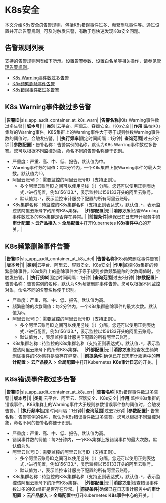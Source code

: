 # K8s安全

本文介绍K8s安全的告警规则，包括K8s错误事件过多、频繁删除事件等。通过设置并开启告警规则，可及时触发告警，有助于您快速发现K8s安全问题。

## 告警规则列表

支持的告警规则列表如下所示。设置告警参数、设置白名单等相关操作，请参见[管理告警规则](/intl.zh-CN/应用中心（App）/日志审计服务/告警/管理告警规则.md)。

-   [K8s Warning事件数过多告警](#section_cxc_jou_ix4)
-   [K8s频繁删除事件告警](#section_615_knr_crk)
-   [K8s错误事件数过多告警](#section_tzv_xec_7cs)

## K8s Warning事件数过多告警

|**告警ID**|sls\_app\_audit\_container\_at\_k8s\_warn|
|**告警名称**|K8s Warning事件数过多告警|
|**版本号**|1|
|**类别**|云平台、阿里云、容器安全、K8s安全|
|**作用**|监控K8s集群的Warning事件。K8S集群上的Warning事件大于等于规则参数Warning事件数的阈值时，会触发告警。|
|**执行频率**|固定时间间隔：1分钟|
|**查询范围**|过去2分钟|
|**参数配置**|-   告警名称：告警实例的名称，默认为K8s Warning事件数过多告警。您可以根据不同监控对象，命名不同的告警名称便于识别。
-   严重度：严重、高、中、低、报告。默认值为中。
-   Warning事件数的阈值：每2分钟内，一个K8s集群上报Warning事件的最大次数。默认值为10。
-   阿里云账号ID：需要监控的阿里云账号ID（支持正则）。
    -   多个阿里云账号ID之间可以使用竖线（\|）分隔。您还可以使用正则表达式`.*`进行配置，例如156133.\*，表示监控以156133开头的阿里云账号。
    -   默认值为`.*`，表示监控审计服务下配置的所有阿里云账号。
-   K8s集群名称：待监控的K8s集群名称（支持正则表达式）。默认值`.*`，表示监控该阿里云账号下的所有K8s集群。 |
|**外部配置**|无|
|**消除方法**|检查Warning事件数过多的K8s集群是否存在异常。|
|**前提条件**|确保已在日志审计服务中的**审计配置** \> **云产品接入** \> **全局配置**中打开Kubernetes **K8s事件中心**的开关。|

## K8s频繁删除事件告警

|**告警ID**|sls\_app\_audit\_container\_at\_k8s\_del|
|**告警名称**|K8s频繁删除事件告警|
|**版本号**|1|
|**类别**|云平台、阿里云、容器安全、K8s安全|
|**作用**|监控K8s集群的频繁删除事件。K8s集群上的删除事件大于等于规则参数频繁删除的次数阈值时，会触发告警。|
|**执行频率**|固定时间间隔：1分钟|
|**查询范围**|过去2分钟|
|**参数配置**|-   告警名称：告警实例的名称，默认为K8s频繁删除事件告警。您可以根据不同监控对象，命名不同的告警名称便于识别。
-   严重度：严重、高、中、低、报告。默认值为高。
-   频繁删除的次数阈值：每2分钟内，一个K8s集群删除事件的最大次数。默认值为5。
-   阿里云账号ID：需要监控的阿里云账号ID（支持正则）。
    -   多个阿里云账号ID之间可以使用竖线（\|）分隔。您还可以使用正则表达式`.*`进行配置，例如156133.\*，表示监控以156133开头的阿里云账号。
    -   默认值为`.*`，表示监控审计服务下配置的所有阿里云账号。
-   K8s集群名称：待监控的K8s集群名称（支持正则表达式）。默认值`.*`，表示监控该阿里云账号下的所有K8s集群。 |
|**外部配置**|无|
|**消除方法**|检查发生频繁删除事件的K8s集群是否存在异常。|
|**前提条件**|确保已在日志审计服务中的**审计配置** \> **云产品接入** \> **全局配置**中打开Kubernetes **K8s审计日志**的开关。|

## K8s错误事件数过多告警

|**告警ID**|sls\_app\_audit\_container\_at\_k8s\_err|
|**告警名称**|K8s错误事件数过多告警|
|**版本号**|1|
|**类别**|云平台、阿里云、容器安全、K8s安全|
|**作用**|监控K8s集群的错误事件。K8S集群上的Warning事件大于规则参数错误事件数的阈值时，会触发告警。|
|**执行频率**|固定时间间隔：1分钟|
|**查询范围**|过去2分钟|
|**参数配置**|-   告警名称：告警实例的名称，默认为K8s错误事件数过多告警。您可以根据不同监控对象，命名不同的告警名称便于识别。
-   严重度：严重、高、中、低、报告。默认值为高。
-   错误事件数的阈值：每2分钟内，一个K8s集群上报错误事件的最大次数。默认值为5。
-   阿里云账号ID：需要监控的阿里云账号ID（支持正则）。
    -   多个阿里云账号ID之间可以使用竖线（\|）分隔。您还可以使用正则表达式`.*`进行配置，例如156133.\*，表示监控以156133开头的阿里云账号。
    -   默认值为`.*`，表示监控审计服务下配置的所有阿里云账号。
-   K8s集群名称：待监控的K8s集群名称（支持正则表达式）。默认值`.*`，表示监控该阿里云账号下的所有K8s集群。 |
|**外部配置**|无|
|**消除方法**|检查错误事件数过多的K8s集群是否存在异常。|
|**前提条件**|确保已在日志审计服务中的**审计配置** \> **云产品接入** \> **全局配置**中打开Kubernetes **K8s事件中心**的开关。|

